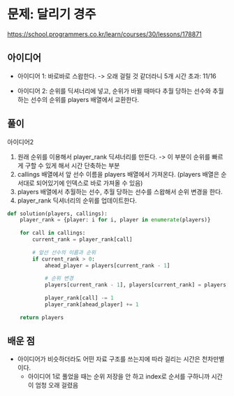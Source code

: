 # 문제: 달리기 경주
https://school.programmers.co.kr/learn/courses/30/lessons/178871

## 아이디어
- 아이디어 1: 바로바로 스왑한다. -> 오래 걸릴 것 같더라니 5개 시간 초과: 11/16

- 아이디어 2: 순위를 딕셔너리에 넣고, 순위가 바뀔 때마다 추월 당하는 선수와 추월하는 선수의 순위를 players 배열에서 교환한다.

## 풀이
아이디어2

1. 원래 순위를 이용해서 player_rank 딕셔너리를 만든다. -> 이 부분이 순위를 빠르게 구할 수 있게 해서 시간 단축하는 부분
2. callings 배열에서 앞 선수 이름을 players 배열에서 가져온다. (players 배열은 순서대로 되어있기에 인덱스로 바로 가져올 수 있음)
3. players 배열에서 추월하는 선수, 추월 당하는 선수를 스왑해서 순위 변경을 한다.
4. player_rank 딕셔너리의 순위를 업데이트한다.
```python
def solution(players, callings):
    player_rank = {player: i for i, player in enumerate(players)}
    
    for call in callings:
        current_rank = player_rank[call]
        
        # 앞선 선수의 이름과 순위
        if current_rank > 0:
            ahead_player = players[current_rank - 1]
            
            # 순위 변경
            players[current_rank - 1], players[current_rank] = players[current_rank], players[current_rank - 1]
            
            player_rank[call] -= 1
            player_rank[ahead_player] += 1
    
    return players

```
## 배운 점
- 아이디어가 비슷하더라도 어떤 자료 구조를 쓰는지에 따라 걸리는 시간은 천차만별이다.
    - 아이디어 1로 풀었을 때는 순위 저장을 안 하고 index로 순서를 구하니까 시간이 엄청 오래 걸렸음